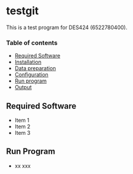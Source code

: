# testgit

This is a test program for DES424 (6522780400).

### Table of contents

* [Required Software](#required-software)
* [Installation](#installation)
* [Data preparation](#data-preparation)
* [Configuration](#configuration)
* [Run program](#run-program)
* [Output](#output)

## Required Software

* Item 1
* Item 2
* Item 3

## Run Program

* xx xxx
